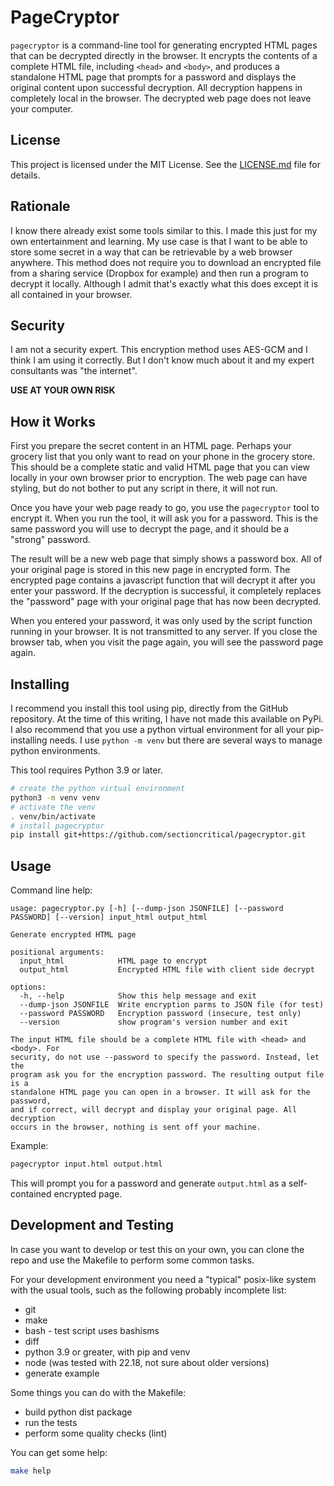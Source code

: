 # PageCryptor

`pagecryptor` is a command-line tool for generating encrypted HTML pages that
can be decrypted directly in the browser. It encrypts the contents of a
complete HTML file, including `<head>` and `<body>`, and produces a standalone
HTML page that prompts for a password and displays the original content upon
successful decryption. All decryption happens in completely local in the
browser. The decrypted web page does not leave your computer.

## License

This project is licensed under the MIT License. See the
[LICENSE.md](./LICENSE.md) file for details.

## Rationale

I know there already exist some tools similar to this. I made this just for my
own entertainment and learning. My use case is that I want to be able to store
some secret in a way that can be retrievable by a web browser anywhere. This
method does not require you to download an encrypted file from a sharing
service (Dropbox for example) and then run a program to decrypt it locally.
Although I admit that's exactly what this does except it is all contained in
your browser.

## Security

I am not a security expert. This encryption method uses AES-GCM and I think I
am using it correctly. But I don't know much about it and my expert consultants
was "the internet".

**USE AT YOUR OWN RISK**

## How it Works

First you prepare the secret content in an HTML page. Perhaps your grocery list
that you only want to read on your phone in the grocery store. This should be
a complete static and valid HTML page that you can view locally in your own
browser prior to encryption. The web page can have styling, but do not bother
to put any script in there, it will not run.

Once you have your web page ready to go, you use the `pagecryptor` tool to
encrypt it. When you run the tool, it will ask you for a password. This is the
same password you will use to decrypt the page, and it should be a "strong"
password.

The result will be a new web page that simply shows a password box. All of your
original page is stored in this new page in encrypted form. The encrypted page
contains a javascript function that will decrypt it after you enter your
password. If the decryption is successful, it completely replaces the
"password" page with your original page that has now been decrypted.

When you entered your password, it was only used by the script function running
in your browser. It is not transmitted to any server. If you close the browser
tab, when you visit the page again, you will see the password page again.

## Installing

I recommend you install this tool using pip, directly from the GitHub
repository. At the time of this writing, I have not made this available on
PyPi. I also recommend that you use a python virtual environment for all your
pip-installing needs. I use `python -m venv` but there are several ways to
manage python environments.

This tool requires Python 3.9 or later.

```bash
# create the python virtual environment
python3 -m venv venv
# activate the venv
. venv/bin/activate
# install pagecryptor
pip install git+https://github.com/sectioncritical/pagecryptor.git
```

## Usage

Command line help:

```
usage: pagecryptor.py [-h] [--dump-json JSONFILE] [--password PASSWORD] [--version] input_html output_html

Generate encrypted HTML page

positional arguments:
  input_html            HTML page to encrypt
  output_html           Encrypted HTML file with client side decrypt

options:
  -h, --help            Show this help message and exit
  --dump-json JSONFILE  Write encryption parms to JSON file (for test)
  --password PASSWORD   Encryption password (insecure, test only)
  --version             show program's version number and exit

The input HTML file should be a complete HTML file with <head> and <body>. For
security, do not use --password to specify the password. Instead, let the
program ask you for the encryption password. The resulting output file is a
standalone HTML page you can open in a browser. It will ask for the password,
and if correct, will decrypt and display your original page. All decryption
occurs in the browser, nothing is sent off your machine.
```

Example:

```bash
pagecryptor input.html output.html
```

This will prompt you for a password and generate `output.html` as a
self-contained encrypted page.

## Development and Testing

In case you want to develop or test this on your own, you can clone the repo
and use the Makefile to perform some common tasks.

For your development environment you need a "typical" posix-like system with
the usual tools, such as the following probably incomplete list:

* git
* make
* bash - test script uses bashisms
* diff
* python 3.9 or greater, with pip and venv
* node (was tested with 22.18, not sure about older versions)
* generate example

Some things you can do with the Makefile:

* build python dist package
* run the tests
* perform some quality checks (lint)

You can get some help:

```bash
make help
```
